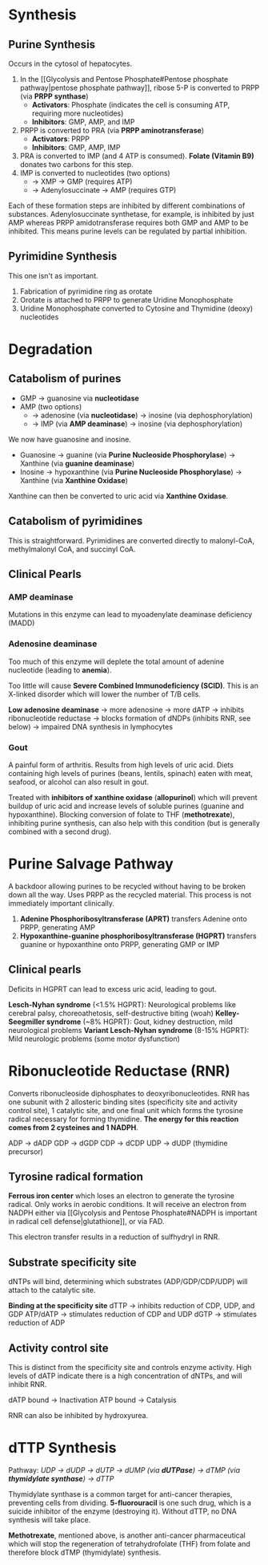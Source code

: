 # Synthesis
## Purine Synthesis
Occurs in the cytosol of hepatocytes.

1. In the [[Glycolysis and Pentose Phosphate#Pentose phosphate pathway|pentose phosphate pathway]], ribose 5-P is converted to PRPP (via **PRPP synthase**)
	- **Activators**: Phosphate (indicates the cell is consuming ATP, requiring more nucleotides)
	- **Inhibitors**: GMP, AMP, and IMP
2. PRPP is converted to PRA (via **PRPP aminotransferase**)
	- **Activators**: PRPP
	- **Inhibitors**: GMP, AMP, IMP
3. PRA is converted to IMP (and 4 ATP is consumed). **Folate (Vitamin B9)** donates two carbons for this step.
4. IMP is converted to nucleotides (two options)
	- → XMP → GMP (requires ATP)
	- → Adenylosuccinate → AMP (requires GTP)

Each of these formation steps are inhibited by different combinations of substances. Adenylosuccinate synthetase, for example, is inhibited by just AMP whereas PRPP amidotransferase requires both GMP and AMP to be inhibited. This means purine levels can be regulated by partial inhibition.
## Pyrimidine Synthesis
This one isn't as important.

1. Fabrication of pyrimidine ring as orotate
2. Orotate is attached to PRPP to generate Uridine Monophosphate
3. Uridine Monophosphate converted to Cytosine and Thymidine (deoxy) nucleotides
# Degradation
## Catabolism of purines
- GMP → guanosine via **nucleotidase**
- AMP (two options)
	- → adenosine (via **nucleotidase**) → inosine (via dephosphorylation)
	- → IMP (via **AMP deaminase**) → inosine (via dephosphorylation)

We now have guanosine and inosine.

- Guanosine → guanine (via **Purine Nucleoside Phosphorylase**) → Xanthine (via **guanine deaminase**)
- Inosine → hypoxanthine (via **Purine Nucleoside Phosphorylase**) → Xanthine (via **Xanthine Oxidase**)

Xanthine can then be converted to uric acid via **Xanthine Oxidase**.
## Catabolism of pyrimidines
This is straightforward. Pyrimidines are converted directly to malonyl-CoA, methylmalonyl CoA, and succinyl CoA.
## Clinical Pearls
### AMP deaminase
Mutations in this enzyme can lead to myoadenylate deaminase deficiency (MADD)
### Adenosine deaminase
Too much of this enzyme will deplete the total amount of adenine nucleotide (leading to **anemia**). 

Too little will cause **Severe Combined Immunodeficiency (SCID)**. This is an X-linked disorder which will lower the number of T/B cells.

**Low adenosine deaminase**
→ more adenosine 
→ more dATP 
→ inhibits ribonucleotide reductase 
→ blocks formation of dNDPs (inhibits RNR, see below)
→ impaired DNA synthesis in lymphocytes
### Gout
A painful form of arthritis. Results from high levels of uric acid. Diets containing high levels of purines (beans, lentils, spinach) eaten with meat, seafood, or alcohol can also result in gout.

Treated with **inhibitors of xanthine oxidase** (**allopurinol**) which will prevent buildup of uric acid and increase levels of soluble purines (guanine and hypoxanthine). Blocking conversion of folate to THF (**methotrexate**), inhibiting purine synthesis, can also help with this condition (but is generally combined with a second drug).
# Purine Salvage Pathway
A backdoor allowing purines to be recycled without having to be broken down all the way. Uses PRPP as the recycled material. This process is not immediately important clinically.

1. **Adenine Phosphoribosyltransferase (APRT)** transfers Adenine onto PRPP, generating AMP
2. **Hypoxanthine-guanine phosphoribosyltransferase (HGPRT)** transfers guanine or hypoxanthine onto PRPP, generating GMP or IMP
## Clinical pearls
Deficits in HGPRT can lead to excess uric acid, leading to gout.

**Lesch-Nyhan syndrome** (<1.5% HGPRT): Neurological problems like cerebral palsy, choreoathetosis, self-destructive biting (woah)
**Kelley-Seegmiller syndrome** (~8% HGPRT): Gout, kidney destruction, mild neurological problems
**Variant Lesch-Nyhan syndrome** (8-15% HGPRT): Mild neurologic problems (some motor dysfunction)
# Ribonucleotide Reductase (RNR)
Converts ribonucleoside diphosphates to deoxyribonucleotides. RNR has one subunit with 2 allosteric binding sites (specificity site and activity control site), 1 catalytic site, and one final unit which forms the tyrosine radical necessary for forming thymidine. **The energy for this reaction comes from 2 cysteines and 1 NADPH**.

ADP → dADP
GDP → dGDP
CDP → dCDP
UDP → dUDP (thymidine precursor)
## Tyrosine radical formation
**Ferrous iron center** which loses an electron to generate the tyrosine radical. Only works in aerobic conditions. It will receive an electron from NADPH either via [[Glycolysis and Pentose Phosphate#NADPH is important in radical cell defense|glutathione]], or via FAD.

This electron transfer results in a reduction of sulfhydryl in RNR.
## Substrate specificity site
dNTPs will bind, determining which substrates (ADP/GDP/CDP/UDP) will attach to the catalytic site.

**Binding at the specificity site**
dTTP → inhibits reduction of CDP, UDP, and GDP
ATP/dATP → stimulates reduction of CDP and UDP
dGTP → stimulates reduction of ADP
## Activity control site
This is distinct from the specificity site and controls enzyme activity. High levels of dATP indicate there is a high concentration of dNTPs, and will inhibit RNR.

dATP bound → Inactivation
ATP bound → Catalysis

RNR can also be inhibited by hydroxyurea.
# dTTP Synthesis
Pathway:
*UDP → dUDP → dUTP → dUMP (via **dUTPase**) → dTMP (via **thymidylate synthase**) → dTTP*

Thymidylate synthase is a common target for anti-cancer therapies, preventing cells from dividing. **5-fluorouracil** is one such drug, which is a suicide inhibitor of the enzyme (destroying it). Without dTTP, no DNA synthesis will take place.

**Methotrexate**, mentioned above, is another anti-cancer pharmaceutical which will stop the regeneration of tetrahydrofolate (THF) from folate and therefore block dTMP (thymidylate) synthesis.